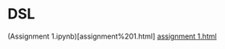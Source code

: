 # DSL

(Assignment 1.ipynb)[assignment%201.html]
[assignment 1.html](https://shivashirsath.github.io/DSL/assignment%201.html)
